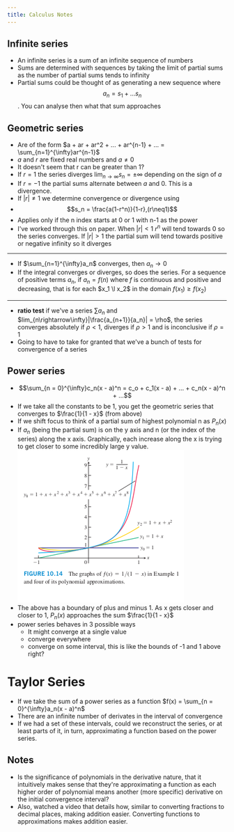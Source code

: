 ```yaml
---
title: Calculus Notes
---
```


## Infinite series

* An infinite series is a sum of an infinite sequence of numbers
* Sums are determined with sequences by taking the limit of partial sums as the number of partial sums tends to infinity
* Partial sums could be thought of as generating a new sequence where $${a_n} = s_1 + ... s_n$$. You can analyse then
  what that sum approaches

## Geometric series

* Are of the form $a + ar + ar^2 + ... + ar^{n-1} + ... = \sum_{n=1}^{\infty}ar^{n-1}$
* $a$ and $r$ are fixed real numbers and $a \neq 0$
* It doesn't seem that r can be greater than 1?
* If $r = 1$ the series diverges $\lim_{n\rightarrow\infty}s_n = \pm\infty$ depending on the sign of $a$
* If $r = -1$ the partial sums alternate between $a$ and 0. This is a divergence.
* If $|r| \neq 1$ we determine convergence or divergence using 
* $$s_n = \frac{a(1-r^n)}{1-r},(r\neq1)$$
* Applies only if the n index starts at 0 or 1 with n-1 as the power
* I've worked through this on paper. When $|r| < 1$ $r^n$ will tend towards 0 so the series converges. If $|r| > 1$ the
  partial sum will tend towards positive or negative infinity so it diverges
---
* If $\sum_{n=1}^{\infty}a_n$ converges, then $a_n \rightarrow 0$
* If the integral converges or diverges, so does the series. For a sequence of positive terms ${ a_n }$, if $a_n = f(n)$
  where $f$ is continuous and positive and decreasing, that is for each $x_1 \l x_2$ in the domain $f(x_1) \geq f(x_2)$
---
* **ratio test** if we've a series $\sum a_n$ and $lim_{n\rightarrow\infty}|\frac{a_{n+1}}{a_n}| = \rho$, the series converges
  absolutely if $\rho < 1$, diverges if $\rho > 1$ and is inconclusive if $\rho = 1$
* Going to have to take for granted that we've a bunch of tests for convergence of a series

## Power series

* $$\sum_{n = 0}^{\infty}c_n(x - a)^n = c_o + c_1(x - a) + ... + c_n(x - a)^n + ...$$
* If we take all the constants to be 1, you get the geometric series that converges to $\frac{1}{1 - x}$ (from above)
* If we shift focus to think of a partial sum of highest polynomial n as $P_n(x)$
* If $a_n$ (being the partial sum) is on the y axis and n (or the index of the series) along the x axis. Graphically,
  each increase along the x is trying to get closer to some incredibly large y value. 
 ![power series getting closer to big value](img/powerseries.png) 
* The above has a boundary of plus and minus 1. As x gets closer and closer to 1, $P_n(x)$ approaches the sum $\frac{1}{1 - x}$ 
* power series behaves in 3 possible ways
    * It might converge at a single value
    * converge everywhere
    * converge on some interval, this is like the bounds of -1 and 1 above right?
    
# Taylor Series

* If we take the sum of a power series as a function $f(x) = \sum_{n = 0}^{\infty}a_n(x - a)^n$
* There are an infinite number of derivates in the interval of convergence
* If we had a set of these intervals, could we reconstruct the series, or at least parts of it, in turn, approximating a
  function based on the power series.

## Notes

* Is the significance of polynomials in the derivative nature, that it intuitively makes sense that they're
  approximating a function as each higher order of polynomial means another (more specific) derivative on the initial
  convergence interval?
* Also, watched a video that details how, similar to converting fractions to decimal places, making addition easier.
  Converting functions to approximations makes addition easier.
